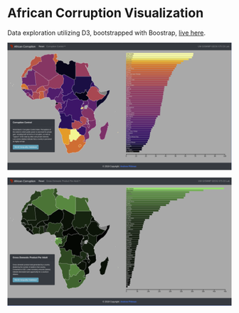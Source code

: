# African Corruption Visualization

Data exploration utilizing D3, bootstrapped with Boostrap, [live here](https://adp6729.github.io/d3-coordinated-viz/).

![a](/img/africa_20200218a.png)

![b](/img/africa_20200218b.png)
